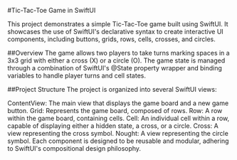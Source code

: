 #Tic-Tac-Toe Game in SwiftUI

This project demonstrates a simple Tic-Tac-Toe game built using SwiftUI. It showcases the use of SwiftUI's declarative syntax to create interactive UI components, including buttons, grids, rows, cells, crosses, and circles.

##Overview
The game allows two players to take turns marking spaces in a 3x3 grid with either a cross (X) or a circle (O). The game state is managed through a combination of SwiftUI's @State property wrapper and binding variables to handle player turns and cell states.

##Project Structure
The project is organized into several SwiftUI views:

ContentView: The main view that displays the game board and a new game button.
Grid: Represents the game board, composed of rows.
Row: A row within the game board, containing cells.
Cell: An individual cell within a row, capable of displaying either a hidden state, a cross, or a circle.
Cross: A view representing the cross symbol.
Nought: A view representing the circle symbol.
Each component is designed to be reusable and modular, adhering to SwiftUI's compositional design philosophy.
